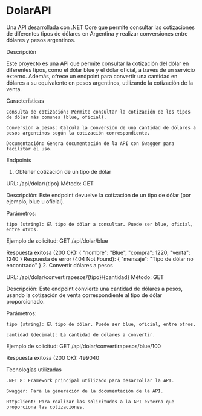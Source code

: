 # DolarAPI
Una API desarrollada con .NET Core que permite consultar las cotizaciones de diferentes tipos de dólares en Argentina y realizar conversiones entre dólares y pesos argentinos.

Descripción

Este proyecto es una API que permite consultar la cotización del dólar en diferentes tipos, como el dólar blue y el dólar oficial, a través de un servicio externo. Además, ofrece un endpoint para convertir una cantidad en dólares a su equivalente en pesos argentinos, utilizando la cotización de la venta.

Características

    Consulta de cotización: Permite consultar la cotización de los tipos de dólar más comunes (blue, oficial).

    Conversión a pesos: Calcula la conversión de una cantidad de dólares a pesos argentinos según la cotización correspondiente.

    Documentación: Genera documentación de la API con Swagger para facilitar el uso.

Endpoints
1. Obtener cotización de un tipo de dólar

URL: /api/dolar/{tipo}
Método: GET

Descripción:
Este endpoint devuelve la cotización de un tipo de dólar (por ejemplo, blue u oficial).

Parámetros:

    tipo (string): El tipo de dólar a consultar. Puede ser blue, oficial, entre otros.

Ejemplo de solicitud:
GET /api/dolar/blue

Respuesta exitosa (200 OK):
{
    "nombre": "Blue",
    "compra": 1220,
    "venta": 1240
}
Respuesta de error (404 Not Found):
{
    "mensaje": "Tipo de dólar no encontrado"
}
2. Convertir dólares a pesos

URL: /api/dolar/convertirapesos/{tipo}/{cantidad}
Método: GET

Descripción:
Este endpoint convierte una cantidad de dólares a pesos, usando la cotización de venta correspondiente al tipo de dólar proporcionado.

Parámetros:

    tipo (string): El tipo de dólar. Puede ser blue, oficial, entre otros.

    cantidad (decimal): La cantidad de dólares a convertir.

Ejemplo de solicitud:
GET /api/dolar/convertirapesos/blue/100

Respuesta exitosa (200 OK):
499040

Tecnologías utilizadas

    .NET 8: Framework principal utilizado para desarrollar la API.

    Swagger: Para la generación de la documentación de la API.

    HttpClient: Para realizar las solicitudes a la API externa que proporciona las cotizaciones.
